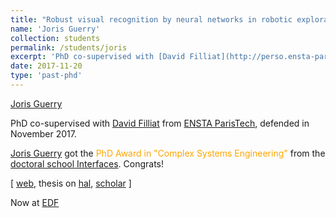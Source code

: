 ```yaml
---
title: "Robust visual recognition by neural networks in robotic exploration scenarios. Detect me if you can!"
name: 'Joris Guerry'
collection: students
permalink: /students/joris
excerpt: 'PhD co-supervised with [David Filliat](http://perso.ensta-paristech.fr/~filliat/eng/index.html) from [ENSTA ParisTech](https://www.ensta-paristech.fr/en), defended in November 2017. <span style="color:orange;">PhD Award in "Complex Systems Engineering from the [doctoral school Interfaces](https://www.universite-paris-saclay.fr/fr/formation/doctorat/interfaces#evenements)"</span> '
date: 2017-11-20
type: 'past-phd'
---
```


[Joris Guerry](http://jorisguerry.fr/)

PhD co-supervised with [David Filliat]() from [ENSTA ParisTech](), defended in November 2017.

[Joris Guerry](students/joris) got the <span style="color:orange;">PhD Award in "Complex Systems Engineering"</span> from the [doctoral school Interfaces](https://www.universite-paris-saclay.fr/fr/formation/doctorat/interfaces#evenements). Congrats!

\[ [web](http://jorisguerry.fr/), thesis on [hal](https://tel.archives-ouvertes.fr/tel-01680372), [scholar](https://scholar.google.fr/citations?user=Cnt_84AAAAAJ&hl=en) \]

Now at [EDF](https://www.edf.fr/en/the-edf-group/who-we-are/activities/research-and-development)
